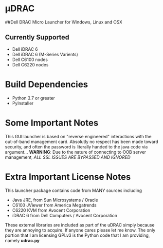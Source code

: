 # μDRAC
##Dell DRAC Micro Launcher for Windows, Linux and OSX

## Currently Supported
* Dell iDRAC 6
* Dell iDRAC 6 (M-Series Varients)
* Dell C6100 nodes
* Dell C6220 nodes

# Build Dependencies
* Python 3.7 or greater
* PyInstaller

# Some Important Notes
This GUI launcher is based on "reverse engineered" interactions with the out-of-band management card. 
Absolutly no respect has been made toward security, and often the password is literally handed to the java code via argument...
**WARNING**: Due to the nature of connecting to OOB server management, *ALL SSL ISSUES ARE BYPASSED AND IGNORED*

# Extra Important License Notes
This launcher package contains code from MANY sources including
* Java JRE, from Sun Microsystems / Oracle
* C6100 JViewer from America Megatrends
* C6220 KVM from Avocent Corporation
* iDRAC 6 from Dell Computers / Avocent Corporation

These external libraries are included as part of the uDRAC simply because they are annoying to acquire.   If anyone cares please let me know.   The only portion that I am licensing GPLv3 is the Python code that I am providing, namely **udrac.py**
